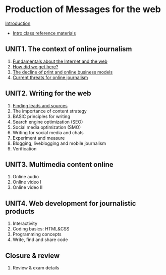 # Production of Messages for the web

[Introduction](https://mberasategi.github.io/MSGW/intro)

- [Intro class reference materials](/MSGW/intro/intro-class.htm)

## UNIT1. The context of online journalism

1. [Fundamentals about the Internet and the web](unit1/unit10.htm)
1. [How did we get here?](unit1/unit11.htm)
1. [The decline of print and online business models](unit1/unit12.htm)
1. [Current threats for online journalism](unit1/unit13.htm)

## UNIT2. Writing for the web

1. [Finding leads and sources](unit2/unit21.htm)
2. The importance of content strategy
3. BASIC principles for writing
4. Search engine optimization (SEO)
5. Social media optimization (SMO)
6. Writing for social media and chats
7. Experiment and measure
8. Blogging, liveblogging and mobile journalism
9. Verification

## UNIT3. Multimedia content online

1. Online audio
2. Online video I
3. Online video II

## UNIT4. Web development for journalistic products

1. Interactivity
2. Coding basics: HTML&CSS
3. Programming concepts
4. Write, find and share code

## Closure & review

1. Review & exam details

